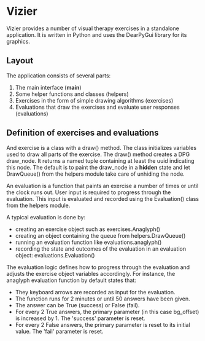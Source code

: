 # Vizier
Vizier provides a number of visual therapy exercises in a standalone application. It is written in Python and uses the DearPyGui library for its graphics.

## Layout
The application consists of several parts:

1. The main interface (__main__)
2. Some helper functions and classes (helpers)
3. Exercises in the form of simple drawing algorithms (exercises)
4. Evaluations that draw the exercises and evaluate user responses (evaluations)

## Definition of exercises and evaluations
And exercise is a class with a draw() method. The class initializes variables used to draw all parts of the exercise. The draw() method creates a DPG draw_node. It returns a named tuple containing at least the uuid indicating this node. The default is to paint the draw_node in a **hidden** state and let DrawQueue() from the helpers module take care of unhiding the node.

An evaluation is a function that paints an exercise a number of times or until the clock runs out. User input is required to progress through the evaluation. This input is evaluated and recorded using the Evaluation() class from the helpers module. 

A typical evaluation is done by:

- creating an exercise object such as exercises.Anaglyph()
- creating an object containing the queue from helpers.DrawQueue()
- running an evaluation function like evaluations.anaglyph()
- recording the state and outcomes of the evaluation in an evaluation object: evaluations.Evaluation()

The evaluation logic defines how to progress through the evaluation and adjusts the exercise object variables accordingly. For instance, the anaglyph evaluation function by default states that:

 - They keyboard arrows are recorded as input for the evaluation.
 - The function runs for 2 minutes or until 50 answers have been given.
 - The answer can be True (success) or False (fail).
 - For every 2 True answers, the primary parameter (in this case bg_offset) is increased by 1. The 'success' parameter is reset.
 - For every 2 False answers, the primary parameter is reset to its initial value. The 'fail' parameter is reset.
 
